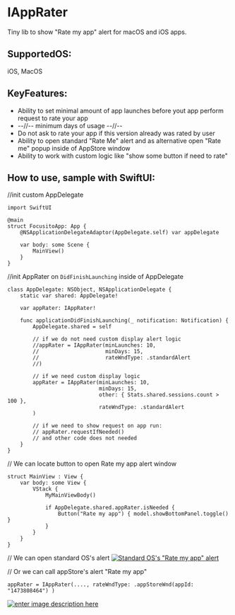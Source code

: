 # IAppRater 

Tiny lib to show "Rate my app" alert for macOS and iOS apps.

## SupportedOS:
iOS, MacOS

## KeyFeatures:
* Ability to set minimal amount of app launches before yout app perform request to rate your app
*  --//-- minimum days of usage --//--
* Do not ask to rate your app if this version already was rated by user
* Ability to open standard "Rate Me" alert and as alternative open "Rate me" popup inside of AppStore window
* Ability to work with custom logic like "show some button if need to rate"


## How to use, sample with SwiftUI:

//init custom AppDelegate
```
import SwiftUI

@main
struct FocusitoApp: App {
    @NSApplicationDelegateAdaptor(AppDelegate.self) var appDelegate
    
    var body: some Scene {
        MainView()
    }
}

```

//init AppRater on `DidFinishLaunching` inside of AppDelegate
```
class AppDelegate: NSObject, NSApplicationDelegate {
    static var shared: AppDelegate!
    
    var appRater: IAppRater!
    
    func applicationDidFinishLaunching(_ notification: Notification) {
        AppDelegate.shared = self
        
        // if we do not need custom display alert logic
        //appRater = IAppRater(minLaunches: 10,
        //                     minDays: 15,
        //                     rateWndType: .standardAlert
        //)
        
        // if we need custom display logic
        appRater = IAppRater(minLaunches: 10,
                             minDays: 15,
                             other: { Stats.shared.sessions.count > 100 },
                             rateWndType: .standardAlert
        )
        
        // if we need to show request on app run:
        // appRater.requestIfNeeded()
        // and other code does not needed
    }
}
```

// We can locate button to open Rate my app alert window
```
struct MainView : View {
    var body: some View {
        VStack {
            MyMainViewBody()
            
            if AppDelegate.shared.appRater.isNeeded {
                Button("Rate my app") { model.showBottomPanel.toggle() }
            } 
        }
    }
}
```

// We can open standard OS's alert
[![Standard OS's "Rate my app" alert][1]][1]

// Or we can call appStore's alert "Rate my app" 
```
appRater = IAppRater(...., rateWndType: .appStoreWnd(appId: "1473808464") )
```

[![enter image description here][2]][2]


  [1]: https://i.sstatic.net/A2gyxsA8.png
  [2]: https://i.sstatic.net/IYdbRLUW.png

